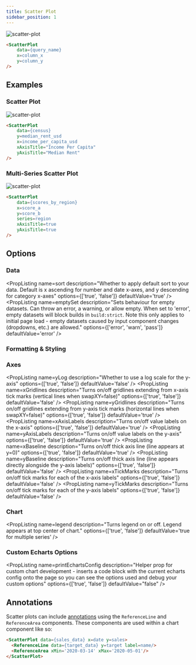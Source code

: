 ```yaml
---
title: Scatter Plot
sidebar_position: 1
---
```


![scatter-plot](/img/exg-scatter-nt.svg)

```markdown
<ScatterPlot 
    data={query_name} 
    x=column_x 
    y=column_y
/>
```

## Examples

### Scatter Plot

![scatter-plot](/img/exg-scatter-nt.svg)

```markdown
<ScatterPlot 
    data={census} 
    y=median_rent_usd 
    x=income_per_capita_usd 
    xAxisTitle="Income Per Capita" 
    yAxisTitle="Median Rent" 
/>
```

### Multi-Series Scatter Plot

![scatter-plot](/img/exg-multi-series-scatter-nt.svg)

```markdown
<ScatterPlot 
    data={scores_by_region} 
    x=score_a 
    y=score_b 
    series=region 
    xAxisTitle=true 
    yAxisTitle=true
/>
```

## Options

### Data

<PropListing
    name=data
    description="Query name, wrapped in curly braces"
    required
    options='query name'
/>
<PropListing
    name=x
    description="Column to use for the x-axis of the chart"
    required
    options='column name'
    defaultValue='First column'
/>
<PropListing
    name=y
    description="Column(s) to use for the y-axis of the chart"
    required
    options='column name | array of column names'
    defaultValue='Any non-assigned numeric columns'
/>
<PropListing
    name=series
    description="Column to use as the series (groups) in a multi-series chart"
    options='column name'
/>
<PropListing
    name=sort
    description="Whether to apply default sort to your data. Default is x ascending for number and date x-axes, and y descending for category x-axes"
    options={['true', 'false']}
    defaultValue='true'
/>
<PropListing
    name=tooltipTitle
    description="Column to use as the title for each tooltip. Typically, this is a name to identify each point."
    options='column name'
/>
<PropListing
    name=emptySet
    description="Sets behaviour for empty datasets. Can throw an error, a warning, or allow empty. When set to 'error', empty datasets will block builds in `build:strict`. Note this only applies to initial page load - empty datasets caused by input component changes (dropdowns, etc.) are allowed."
    options={['error', 'warn', 'pass']}
    defaultValue='error'
/>
<PropListing
    name=emptyMessage
    description="Text to display when an empty dataset is received - only applies when `emptySet` is 'warn' or 'pass', or when the empty dataset is a result of an input component change (dropdowns, etc.)."
    options='string'
    defaultValue='No records'
/>

### Formatting & Styling

<PropListing
    name=xFmt
    description="Format to use for x column (<a class=markdown href='/core-concepts/formatting'>see available formats<a/>)"
    options='Excel-style format | built-in format name | custom format name'
/>
<PropListing
    name=yFmt
    description="Format to use for y column (<a class=markdown href='/core-concepts/formatting'>see available formats<a/>)"
    options='Excel-style format | built-in format name | custom format name'
/>
<PropListing
    name=shape
    description="Options for which shape to use for scatter points"
    options='circle | emptyCircle | rect | triangle | diamond'
    defaultValue='circle'
/>
<PropListing
    name=pointSize
    description="Change size of all points on the chart"
    options='number'
    defaultValue='10'
/>
<PropListing
    name=opacity
    description="% of the full color that should be rendered, with remainder being transparent"
    options='number (0 to 1)'
    defaultValue='0.7'
/>
<PropListing
    name=fillColor
    description="Color to override default series color. Only accepts a single color."
    options='CSS name | hexademical | RGB | HSL'
/>
<PropListing
    name=outlineWidth
    description="Width of line surrounding each shape"
    options='number'
    defaultValue='0'
/>
<PropListing
    name=outlineColor
    description="Color to use for outline if outlineWidth > 0"
    options='CSS name | hexademical | RGB | HSL'
/>
<PropListing
    name=colorPalette
    description="Array of custom colours to use for the chart. E.g., <code class=markdown>{`{['#cf0d06','#eb5752','#e88a87']}`}</code>"
    options='array of color strings (CSS name | hexademical | RGB | HSL)'
    defaultValue='built-in color palette'
/>
<PropListing
    name=seriesColors
    description="Apply a specific color to each series in your chart. Unspecified series will receive colors from the built-in palette as normal. Note the double curly braces required in the syntax"
    options='object with series names and assigned colors'
    defaultValue='colors applied by order of series in data'
/>

### Axes

<PropListing
    name=yLog
    description="Whether to use a log scale for the y-axis"
    options={['true', 'false']}
    defaultValue='false'
/>
<PropListing
    name=yLogBase
    description="Base to use when log scale is enabled"
    options='number'
    defaultValue='10'
/>
<PropListing
    name=xAxisTitle
    description="Name to show under x-axis. If 'true', formatted column name is used. Only works with swapXY=false"
    options='true | string | false'
    defaultValue='true'
/>
<PropListing
    name=yAxisTitle
    description="Name to show beside y-axis. If 'true', formatted column name is used."
    options='true | string | false'
    defaultValue='true'
/>
<PropListing
    name=xGridlines
    description="Turns on/off gridlines extending from x-axis tick marks (vertical lines when swapXY=false)"
    options={['true', 'false']}
    defaultValue='false'
/>
<PropListing
    name=yGridlines
    description="Turns on/off gridlines extending from y-axis tick marks (horizontal lines when swapXY=false)"
    options={['true', 'false']}
    defaultValue='true'
/>
<PropListing
    name=xAxisLabels
    description="Turns on/off value labels on the x-axis"
    options={['true', 'false']}
    defaultValue='true'
/>
<PropListing
    name=yAxisLabels
    description="Turns on/off value labels on the y-axis"
    options={['true', 'false']}
    defaultValue='true'
/>
<PropListing
    name=xBaseline
    description="Turns on/off thick axis line (line appears at y=0)"
    options={['true', 'false']}
    defaultValue='true' 
/>
<PropListing
    name=yBaseline
    description="Turns on/off thick axis line (line appears directly alongside the y-axis labels)"
    options={['true', 'false']}
    defaultValue='false'
/>
<PropListing
    name=xTickMarks
    description="Turns on/off tick marks for each of the x-axis labels"
    options={['true', 'false']}
    defaultValue='false'
/>
<PropListing
    name=yTickMarks
    description="Turns on/off tick marks for each of the y-axis labels"
    options={['true', 'false']}
    defaultValue='false'
/>
<PropListing
    name=xMin
    description="Starting value for the x-axis"
    options='number'
/>
<PropListing
    name=xMax
    description="Maximum value for the x-axis"
    options='number'
/>
<PropListing
    name=yMin
    description="Starting value for the y-axis"
    options='number'
/>
<PropListing
    name=yMax
    description="Maximum value for the y-axis"
    options='number'
/>

### Chart

<PropListing
    name=title
    description="Chart title. Appears at top left of chart."
    options='string'
/>
<PropListing
    name=subtitle
    description="Chart subtitle. Appears just under title."
    options='string'
/>
<PropListing
    name=legend
    description="Turns legend on or off. Legend appears at top center of chart."
    options={['true', 'false']}
    defaultValue='true for multiple series'
/>
<PropListing
    name=chartAreaHeight
    description="Minimum height of the chart area (excl. header and footer) in pixels. Adjusting the height affects all viewport sizes and may impact the mobile UX."
    options='number'
    defaultValue='180'
/>
<PropListing
    name=renderer
    description="Which chart renderer type (canvas or SVG) to use. See ECharts' <a href='https://echarts.apache.org/handbook/en/best-practices/canvas-vs-svg/' class=markdown>documentation on renderers</a>."
    options='canvas | svg'
    defaultValue='canvas'
/>

### Custom Echarts Options

<PropListing
    name=echartsOptions
    description="Custom Echarts options to override the default options. See <a href='/components/echarts-options/' class=markdown>reference page</a> for available options."
    options="{`{{exampleOption:'exampleValue'}}`}"
/>
<PropListing
    name=seriesOptions
    description="Custom Echarts options to override the default options for all series in the chart. This loops through the series to apply the settings rather than having to specify every series manually using `echartsOptions` See <a href='/components/echarts-options/' class=markdown>reference page</a> for available options."
    options="{`{{exampleSeriesOption:'exampleValue'}}`}"
/>
<PropListing
    name=printEchartsConfig
    description="Helper prop for custom chart development - inserts a code block with the current echarts config onto the page so you can see the options used and debug your custom options"
    options={['true', 'false']}
    defaultValue="false"
/>

## Annotations

Scatter plots can include [annotations](/components/annotations) using the `ReferenceLine` and `ReferenceArea` components. These components are used within a chart component like so:

```html
<ScatterPlot data={sales_data} x=date y=sales>
  <ReferenceLine data={target_data} y=target label=name/>
  <ReferenceArea xMin='2020-03-14' xMax='2020-05-01'/>
</ScatterPlot>
```